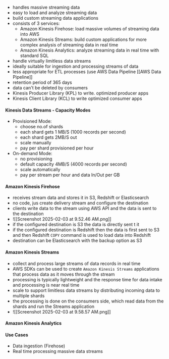 * handles massive streaming data
* easy to load and analyze streaming data
* build custom streaming data applications 
* consists of 3 services:
	* Amazon Kinesis Firehose: load massive volumes of streaming data into AWS
	* Amazon Kinesis Streams: build custom applications for more complex analysis of streaming data in real time
	* Amazon Kinesis Analytics: analyze streaming data in real time with standard SQL
* handle virtually limitless data streams
* ideally suitable for ingestion and processing streams of data
* less appropriate for ETL processes (use AWS Data Pipeline [[AWS Data Pipeline]]
* retention period of 365 days
* data can't be deleted by consumers
* Kinesis Producer Library (KPL) to write. optimized producer apps
* Kinesis Client Library (KCL) to write optimized consumer apps
#### Kinesis Data Streams - Capacity Modes
* Provisioned Mode:
	* choose no.of shards
	* each shard gets 1 MB/S (1000 records per second)
	* each shard gets 2MB/S out
	* scale manually
	* pay per shard provisioned per hour
* On-demand Mode:
	* no provisioning
	* default capacity 4MB/S (4000 records per second)
	* scale automatically
	* pay per stream per hour and data In/Out per GB
#### Amazon Kinesis Firehose
* receives stream data and stores it in S3, Redshift or Elasticsearch
* no code, jus create delivery stream and configure the destination
* clients write data to the stream using AWS API and the data is sent to the destination
* ![[Screenshot 2025-02-03 at 9.52.46 AM.png]]
* if the configured destination is S3 the data is directly sent t it
* if the configured destination is Redshift then the data is first sent to S3 and then Redshift `COPY` command is used to load data into Redshift
* destination can be Elasticsearch with the backup option as S3
#### Amazon Kinesis Streams
* collect and process large streams of data records in real time
* AWS SDKs can be used to create `Amazon Kinesis Streams` applications that process data as it moves through the stream
* processing is typically lightweight and the response time for data intake and processing is near real time
* scale to support limitless data streams by distributing incoming data to multiple shards
* the processing is done on the consumers side, which read data from the shards and run the Streams application
* ![[Screenshot 2025-02-03 at 9.58.57 AM.png]]
#### Amazon Kinesis Analytics


#### Use Cases
* Data ingestion (Firehose)
* Real time processing massive data streams